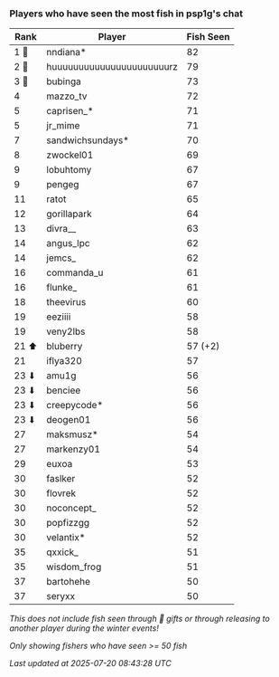 ### Players who have seen the most fish in psp1g's chat
| Rank | Player | Fish Seen |
|------|--------|-----------|
| 1 🥇  | nndiana*  | 82 |
| 2 🥈  | huuuuuuuuuuuuuuuuuuuuuurz  | 79 |
| 3 🥉  | bubinga  | 73 |
| 4  | mazzo_tv  | 72 |
| 5  | caprisen_*  | 71 |
| 5  | jr_mime  | 71 |
| 7  | sandwichsundays*  | 70 |
| 8  | zwockel01  | 69 |
| 9  | lobuhtomy  | 67 |
| 9  | pengeg  | 67 |
| 11  | ratot  | 65 |
| 12  | gorillapark  | 64 |
| 13  | divra__  | 63 |
| 14  | angus_lpc  | 62 |
| 14  | jemcs_  | 62 |
| 16  | commanda_u  | 61 |
| 16  | flunke_  | 61 |
| 18  | theevirus  | 60 |
| 19  | eeziiii  | 58 |
| 19  | veny2lbs  | 58 |
| 21 ⬆ | bluberry  | 57 (+2) |
| 21  | iflya320  | 57 |
| 23 ⬇ | amu1g  | 56 |
| 23 ⬇ | benciee  | 56 |
| 23 ⬇ | creepycode*  | 56 |
| 23 ⬇ | deogen01  | 56 |
| 27  | maksmusz*  | 54 |
| 27  | markenzy01  | 54 |
| 29  | euxoa  | 53 |
| 30  | faslker  | 52 |
| 30  | flovrek  | 52 |
| 30  | noconcept_  | 52 |
| 30  | popfizzgg  | 52 |
| 30  | velantix*  | 52 |
| 35  | qxxick_  | 51 |
| 35  | wisdom_frog  | 51 |
| 37  | bartohehe  | 50 |
| 37  | seryxx  | 50 |

_This does not include fish seen through 🎁 gifts or through releasing to another player during the winter events!_

_Only showing fishers who have seen >= 50 fish_

_Last updated at 2025-07-20 08:43:28 UTC_